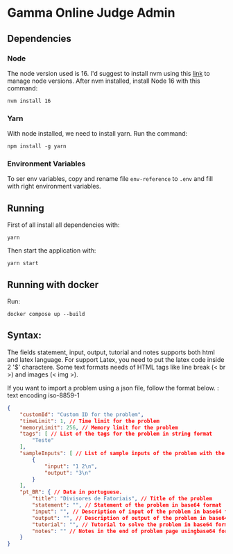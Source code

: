 # Gamma Online Judge Admin 

## Dependencies

### Node

The node version used is 16. I'd suggest to install nvm using this [link](https://heynode.com/tutorial/install-nodejs-locally-nvm/) to manage node versions. After nvm installed, install Node 16 with this command:

```shell
nvm install 16
```

### Yarn

With node installed, we need to install yarn. Run the command:
```shell
npm install -g yarn
```

### Environment Variables

To ser env variables, copy and rename file `env-reference` to `.env` and fill with right environment variables.

## Running

First of all install all dependencies with:
```shell
yarn
```

Then start the application with:
```shell
yarn start
```

## Running with docker

Run: 
```shell
docker compose up --build
```

## Syntax:

The fields statement, input, output, tutorial and notes supports both html and latex language. For support Latex, you need to put the latex code inside 2 '$' charactere. Some text formats needs of HTML tags like line break (< br >) and images (< img >).

If you want to import a problem using a json file, follow the format below. :
text encoding iso-8859-1

```json
{
    "customId": "Custom ID for the problem",
    "timeLimit": 1, // Time limit for the problem
    "memoryLimit": 256, // Memory limit for the problem
    "tags": [ // List of the tags for the problem in string format
        "Teste"
    ],
    "sampleInputs": [ // List of sample inputs of the problem with the given parameters for each object
        {
            "input": "1 2\n",
            "output": "3\n"
        }
    ],
    "pt_BR": { // Data in portuguese.
        "title": "Divisores de Fatoriais", // Title of the problem
        "statement": "", // Statement of the problem in base64 format
        "input": "", // Description of input of the problem in base64 format
        "output": "", // Description of output of the problem in base64 format
        "tutorial": "", // Tutorial to solve the problem in base64 format
        "notes": "" // Notes in the end of problem page usingbase64 format
    }
}
```